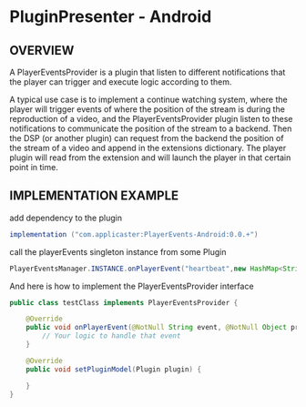 # PluginPresenter - Android
## OVERVIEW

A PlayerEventsProvider is a plugin that listen to different notifications that the player can trigger and execute logic according to them.

A typical use case is to implement a continue watching system, where the player will trigger events of where the position of the stream is during the reproduction of a video, and the PlayerEventsProvider plugin listen to these notifications to communicate the position of the stream to a backend. Then the DSP (or another plugin) can request from the backend the position of the stream of a video and append in the extensions dictionary. The player plugin will read from the extension and will launch the player in that certain point in time.

## IMPLEMENTATION EXAMPLE

add dependency to the plugin

``` java
implementation ("com.applicaster:PlayerEvents-Android:0.0.+")
```
call the playerEvents singleton instance from some Plugin

``` java
PlayerEventsManager.INSTANCE.onPlayerEvent("heartbeat",new HashMap<String,Object>().put("elapsed_time",2000));
```

And here is how to implement the PlayerEventsProvider interface

``` java
public class testClass implements PlayerEventsProvider {

    @Override
    public void onPlayerEvent(@NotNull String event, @NotNull Object properties) {
        // Your logic to handle that event
    }

    @Override
    public void setPluginModel(Plugin plugin) {

    }
}
```